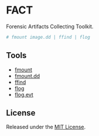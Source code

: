 # FACT
Forensic Artifacts Collecting Toolkit.

```sh
# fmount image.dd | ffind | flog
```

## Tools
- [fmount](docs/fmount.md)
- [fmount.dd](docs/fmount.dd.md)
- [ffind](docs/ffind.md)
- [flog](docs/flog.md)
- [flog.evt](docs/flog.evt.md)

## License
Released under the [MIT License](LICENSE).